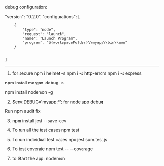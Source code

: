 debug configuration:

"version": "0.2.0",
    "configurations": [
                        
        {
            "type": "node",
            "request": "launch",
            "name": "Launch Program",
            "program": "${workspaceFolder}\\myapp\\bin\\www"
        }

       
    ]
********************************

1. for secure 
npm i helmet -s
npm i -s http-errors
npm i -s express

npm install morgan-debug -s

npm install nodemon -g

2. $env:DEBUG='myapp:*';  for node app debug

Run npm audit fix

3. npm install jest --save-dev


4. To run all the test cases
npm test

5. To run individual test cases
npx jest sum.test.js

6. To test coverate
npm test -- --coverage

8. to Start the app:
nodemon